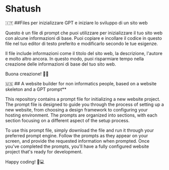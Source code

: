 # Shatush

🇮🇹 ##Files per inizializzare GPT e iniziare lo sviluppo di un sito web

Questo è un file di prompt che puoi utilizzare per inizializzare il tuo sito web con alcune informazioni di base. Puoi copiare e incollare il codice in questo file nel tuo editor di testo preferito e modificarlo secondo le tue esigenze.

Il file include informazioni come il titolo del sito web, la descrizione, l'autore e molto altro ancora. In questo modo, puoi risparmiare tempo nella creazione delle informazioni di base del tuo sito web.

Buona creazione! 🔨✨


🇺🇸 ## A website builder for non informatics people, based on a website skeleton and a GPT prompt**

This repository contains a prompt file for initializing a new website project. The prompt file is designed to guide you through the process of setting up a new website, from choosing a design framework to configuring your hosting environment. The prompts are organized into sections, with each section focusing on a different aspect of the setup process.

To use this prompt file, simply download the file and run it through your preferred prompt engine. Follow the prompts as they appear on your screen, and provide the requested information when prompted. Once you've completed the prompts, you'll have a fully configured website project that's ready for development.

Happy coding! 🚀💻
